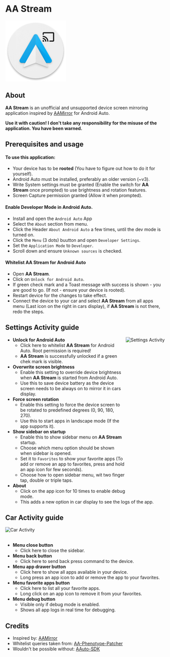 # AA Stream
![App Icon](img/logo.png "App Icon") 
## About
**AA Stream** is an unofficial and unsupported device screen mirroring application inspired by [AAMirror](https://github.com/slashmax/AAMirror) for Android Auto. 

**Use it with caution! I don't take any responsibility for the misuse of the application. You have been warned.**

## Prerequisites and usage
#### To use this application:
- Your device has to be **rooted** (You have to figure out how to do it for yourself).
- Android Auto must be installed, preferably an older version (~v3).
- Write System settings must be granted (Enable the switch for **AA Stream** once prompted) to use brightness and rotation features.
- Screen Capture permission granted (Allow it when prompted).

#### Enable Developer Mode in Android Auto.
- Install and open the `Android Auto` App
- Select the `About` section from menu.
- Click the Header `About Android Auto` a few times, until the dev mode is turned on.
- Click the `Menu` (3 dots) buutton and open `Developer Settings`.
- Set the `Application Mode` to `Developer`.
- Scroll down and ensure `Unknown sources` is checked.

#### Whitelist AA Stream for Android Auto
- Open **AA Stream**.
- Click on `Unlock for Android Auto`.
- If green check mark and a Toast message with success is shown - you are good to go. (If not - ensure your device is rooted).
- Restart device for the changes to take effect.
- Connect the device to your car and select **AA Stream** from all apps menu (Last icon on the right in cars display), if **AA Stream** is not there, redo the steps.

## Settings Activity guide
<img align="right" src="img/settings.gif" alt="Settings Activity" height="500">

- **Unlock for Android Auto**
  - Click here to whitelist **AA Stream** for Android Auto. Root permission is required!
  - **AA Stream** is successfully unlocked if a green chek mark is visible.
- **Overwrite screen brightness**
  - Enable this setting to override device brightness when **AA Stream** is started from Android Auto.
  - Use this to save device battery as the device screen needs to be always on to mirror it in cars display.
- **Force screen rotation**
  - Enable this setting to force the device screen to be rotated to predefined degrees (0, 90, 180, 270).
  - Use this to start apps in landscape mode (If the app supports it).
- **Show sidebar on startup**
  - Enable this to show sidebar menu on **AA Stream** startup.
  - Choose which menu option should be shown when sidebar is opened.
  - Set it to `Favorites` to show your favorite apps (To add or remove an app to favorites, press and hold an app icon for few seconds).
  - Choose how to open sidebar menu, wit two finger tap, double or triple taps.
- **About**
  - Click on the app icon for 10 times to enable debug mode.
  - This adds a new option in car display to see the logs of the app.
  
## Car Activity guide
<img src="img/android_auto.gif" alt="Car Activity" height="500">
<br/>
<br/>

- **Menu close button**
  - Click here to close the sidebar.
- **Menu back button**
  - Click here to send back press command to the device.
- **Menu app drawer button**
  - Click here to show all apps available in your device.
  - Long press an app icon to add or remove the app to your favorites.
- **Menu favorite apps button**
  - Click here to list all your favorite apps.
  - Long click on an app icon to remove it from your favorites.
- **Menu debug button**
  - Visible only if debug mode is enabled.
  - Shows all app logs in real time for debugging.

## Credits
- Inspired by: [AAMirror](https://github.com/slashmax/AAMirror)
- Whitelist queries taken from: [AA-Phenotype-Patcher](https://github.com/Eselter/AA-Phenotype-Patcher)
- Wouldn't be possible without: [AAuto-SDK](https://github.com/martoreto/aauto-sdk)
